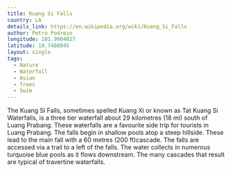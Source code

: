 ```yaml
---
title: Kuang Si Falls
country: LA
details_link: https://en.wikipedia.org/wiki/Kuang_Si_Falls
author: Petro Podrezo
longitude: 101.9904027
latitude: 19.7488845
layout: single
tags:
  - Nature
  - Waterfall
  - Asian
  - Trees
  - Swim
---
```

The Kuang Si Falls, sometimes spelled Kuang Xi or known as Tat Kuang Si Waterfalls, is a three tier waterfall about 29 kilometres (18 mi) south of Luang Prabang. These waterfalls are a favourite side trip for tourists in Luang Prabang. The falls begin in shallow pools atop a steep hillside. These lead to the main fall with a 60 metres (200 ft)cascade. The falls are accessed via a trail to a left of the falls. The water collects in numerous turquoise blue pools as it flows downstream. The many cascades that result are typical of travertine waterfalls.

